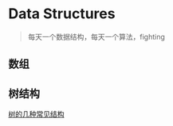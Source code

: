 # Data Structures

> 每天一个数据结构，每天一个算法，fighting
## 数组

## 树结构

[树的几种常见结构](https://www.cnblogs.com/maybe2030/p/4732377.html)
